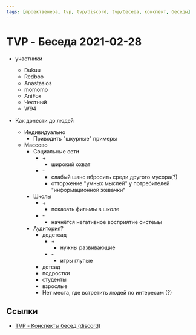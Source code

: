 ```yaml
---
tags: [проектвенера, tvp, tvp/discord, tvp/беседа, конспект, беседы]
---
```

# TVP - Беседа 2021-02-28

- участники
  - Dukuu
  - Redboo
  - Anastasios
  - momomo
  - AniFox
  - Честный
  - W94

-   Как донести до людей
    -   Индивидуально
        -   Приводить "шкурные" примеры
    -   Массово
        -   Социальные сети
            -   \+
                -   широкий охват
            -   \-
                -   слабый шанс вбросить среди другого мусора(?)
                -   отторжение "умных мыслей" у потребителей "информационной жевачки"
        -   Школы
            -   \+
                -   показать фильмы в школе
            -   \-
                -   начнётся негативное восприятие системы
        -   Аудитория?
            -   додетсад
                -   \+
                    -   нужны развивающие
                -   \-
                    -   игры глупые
            -   детсад
            -   подростки
            -   студенты
            -   взрослые
            -   Нет места, где встретить людей по интересам (?)

## Ссылки

- [TVP - Конспекты бесед (discord)](TVP%20-%20%D0%9A%D0%BE%D0%BD%D1%81%D0%BF%D0%B5%D0%BA%D1%82%D1%8B%20%D0%B1%D0%B5%D1%81%D0%B5%D0%B4%20(discord).md)